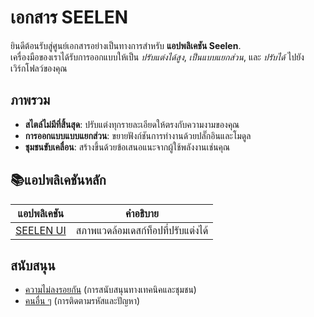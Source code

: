 # **เอกสาร SEELEN**

ยินดีต้อนรับสู่ศูนย์เอกสารอย่างเป็นทางการสำหรับ **แอปพลิเคชัน Seelen**.\
เครื่องมือของเราได้รับการออกแบบให้เป็น *ปรับแต่งได้สูง*, *เป็นแบบแยกส่วน*, และ *ปรับได้*
ไปยังเวิร์กโฟลว์ของคุณ

## ภาพรวม

* **สไตล์ไม่มีที่สิ้นสุด**: ปรับแต่งทุกรายละเอียดให้ตรงกับความงามของคุณ
* **การออกแบบแบบแยกส่วน**: ขยายฟังก์ชันการทำงานด้วยปลั๊กอินและโมดูล
* **ชุมชนขับเคลื่อน**: สร้างขึ้นด้วยข้อเสนอแนะจากผู้ใช้พลังงานเช่นคุณ

## **📚แอปพลิเคชันหลัก**

| แอปพลิเคชัน                  | คำอธิบาย                           |
| ---------------------------- | ---------------------------------- |
| [SEELEN UI](/apps/seelen-ui) | สภาพแวดล้อมเดสก์ท็อปที่ปรับแต่งได้ |

## สนับสนุน

* [ความไม่ลงรอยกัน](https://discord.gg/ABfASx5ZAJ) (การสนับสนุนทางเทคนิคและชุมชน)
* [คนอื่น ๆ](https://github.com/Seelen-Inc) (การติดตามรหัสและปัญหา)
